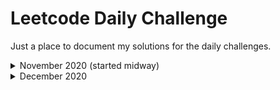 # Leetcode Daily Challenge

Just a place to document my solutions for the daily challenges.

<details>
  <summary>November 2020 (started midway)</summary>
<br>
  <ul>
    <li><a href = "https://github.com/hot9cups/leetcode-daily-challenge/blob/main/Solutions/Poor%20Pigs.md"> Nov 14 - Poor Pigs </a></li>
    <li><a href = "#"> Second Thing </a></li>
  </ul>
</details>

<details>
  <summary>December 2020 </summary>
<br>
  <ul>
    <li>
      <a href = "https://github.com/hot9cups/leetcode-daily-challenge/blob/main/Solutions/Maximum%20Depth%20of%20Binary%20Tree.md"> Dec 1 - Maximum Depth of Binary Tree </a>       </li>
    <li>
      <a href = "https://github.com/hot9cups/leetcode-daily-challenge/blob/main/Solutions/Linked%20List%20Random%20Node.md"> Dec 2 - Linked List Random Node </a>
    </li>
    <li>
      <a href = "https://github.com/hot9cups/leetcode-daily-challenge/blob/main/Solutions/Increasing%20Order%20Search%20Tree.md"> Dec 3 - Increasing Order Search Tree </a>
    </li>
    <li>
      <a href = "https://github.com/hot9cups/leetcode-daily-challenge/blob/main/Solutions/The%20kth%20Factor%20of%20n.md"> Dec 4 - The kth Factor of n </a>
    </li>
    <li>
      <a href = "https://github.com/hot9cups/leetcode-daily-challenge/blob/main/Solutions/Can%20Place%20Flowers.md"> Dec 5 - Can Place Flowers </a>
    </li>
    <li>
      <a href = "https://github.com/hot9cups/leetcode-daily-challenge/blob/main/Solutions/Populating%20Next%20Right%20Pointers%20in%20Each%20Node%20II.md"> Dec 6 - Populating Next Right Pointers in Each Node II </a>(Well and also Part 1)
    </li>
    <li>
      <a href = "https://github.com/hot9cups/leetcode-daily-challenge/blob/main/Solutions/Spiral%20Matrix%20II.md"> Dec 7 - Spiral Matrix II </a>(Also part 1 and 3)
    </li>
    <li>
      <a href = "https://github.com/hot9cups/leetcode-daily-challenge/blob/main/Solutions/Pairs%20of%20Songs%20With%20Total%20Durations%20Divisible%20by%2060.md"> Dec 8 - Pairs of Songs With Total Durations Divisible by 60 </a>(And a couple of other easy questions)
    </li>
    <li>
       <a href ="https://github.com/hot9cups/leetcode-daily-challenge/blob/main/Solutions/Binary%20Search%20Tree%20Iterator.md"> Dec 9 - Binary Search Tree Iterator</a>
    </li>
    <li>
        <a href = "https://github.com/hot9cups/leetcode-daily-challenge/blob/main/Solutions/Valid%20Mountain%20Array.md"> Dec 10 - Valid Mountain Array</a>
    </li>
    
    
    
  </ul>
  
  
  
</details>
